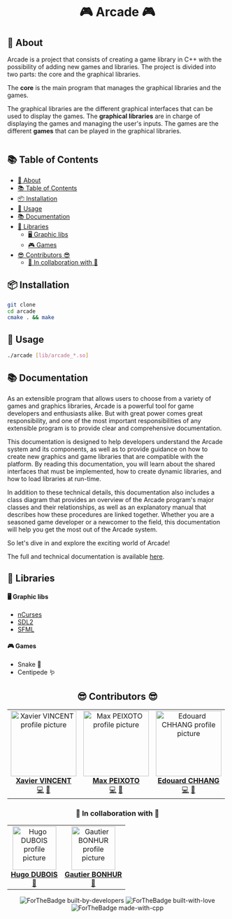 <h1 align="center"> 🎮 Arcade 🎮 </h1>

## 📖 About

Arcade is a project that consists of creating a game library in C++ with the possibility of adding new games and libraries. The project is divided into two parts: the core and the graphical libraries.

The **core** is the main program that manages the graphical libraries and the games.

The graphical libraries are the different graphical interfaces that can be used to display the games. The **graphical libraries** are in charge of displaying the games and managing the user's inputs. The games are the different **games** that can be played in the graphical libraries.

<img href="https://files.gitbook.com/v0/b/gitbook-x-prod.appspot.com/o/spaces%2FT7pkAjugDROldGUY6PFT%2Fuploads%2F49uiz8024xAitdDSBrec%2Fimage.png?alt=media&token=8eeb5e37-7e55-4cfc-a6c9-5d226ca3ed5e">

## 📚 Table of Contents

- [📖 About](#-about)
- [📚 Table of Contents](#-table-of-contents)
- [📦 Installation](#-installation)
- [🚀 Usage](#-usage)
- [📚 Documentation](#-documentation)
- [📔 Libraries](#-libraries)
    - [🖥️ Graphic libs](#️-graphic-libs)
    - [🎮 Games](#-games)
- [😎 Contributors 😎](#-contributors-)
  - [🤠 In collaboration with 🤠](#-in-collaboration-with-)

## 📦 Installation

```bash
git clone
cd arcade
cmake . && make
```

## 🚀 Usage

```bash
./arcade [lib/arcade_*.so]
```

## 📚 Documentation

As an extensible program that allows users to choose from a variety of games and graphics libraries, Arcade is a powerful tool for game developers and enthusiasts alike. But with great power comes great responsibility, and one of the most important responsibilities of any extensible program is to provide clear and comprehensive documentation.

This documentation is designed to help developers understand the Arcade system and its components, as well as to provide guidance on how to create new graphics and game libraries that are compatible with the platform. By reading this documentation, you will learn about the shared interfaces that must be implemented, how to create dynamic libraries, and how to load libraries at run-time.

In addition to these technical details, this documentation also includes a class diagram that provides an overview of the Arcade program's major classes and their relationships, as well as an explanatory manual that describes how these procedures are linked together. Whether you are a seasoned game developer or a newcomer to the field, this documentation will help you get the most out of the Arcade system.

So let's dive in and explore the exciting world of Arcade!

The full and technical documentation is available [here](https://arcade-4.gitbook.io/arcade-documentation/).

## 📔 Libraries

#### 🖥️ Graphic libs

- [nCurses](https://linux.die.net/man/3/ncurses)
- [SDL2](https://wiki.libsdl.org/APIByCategory)
- [SFML](https://www.sfml-dev.org/documentation/2.5.1/)

#### 🎮 Games

- Snake 🐍
- Centipede 🪱

<div align="center">

## 😎 Contributors 😎

<div align="center" href="">
<table>
    <td align="center">
        <a href="https://github.com/X-VINCENT">
            <img src="https://avatars.githubusercontent.com/X-VINCENT" width="150px;" alt="Xavier VINCENT profile picture"/>
            <br />
            <b>Xavier VINCENT</b>
        </a>
        <br />
        <div>
            <a href="https://github.com/EpitechPromo2026/B-OOP-400-BDX-4-1-arcade-max.peixoto/commits?author=X-VINCENT" title="Code">💻</a>
            <a href="mailto:xavier.vincent@epitech.eu">📧</a>
        </div>
    </td>
    <td align="center">
        <a href="https://github.com/MaxPeix">
            <img src="https://avatars.githubusercontent.com/MaxPeix" width="150px;" alt="Max PEIXOTO profile picture"/>
            <br />
            <b>Max PEIXOTO</b>
        </a>
        <br />
        <div>
            <a href="https://github.com/EpitechPromo2026/B-OOP-400-BDX-4-1-arcade-max.peixoto/commits?author=MaxPeix" title="Code">💻</a>
            <a href="mailto:max.peixoto.chhang@epitech.eu">📧</a>
        </div>
    </td>
    <td align="center">
        <a href="https://github.com/EpiDoubleHaxe">
            <img src="https://avatars.githubusercontent.com/EpiDoubleHaxe" width="150px;" alt="Edouard CHHANG profile picture"/>
            <br />
            <b>Edouard CHHANG</b>
        </a>
        <br />
        <div>
            <a href="https://github.com/EpitechPromo2026/B-OOP-400-BDX-4-1-arcade-max.peixoto/commits?author=EpiDoubleHaxe" title="Code">💻</a>
            <a href="mailto:edouard.chhang@epitech.eu">📧</a>
        </div>
    </td>
</table>

</div>

### 🤠 In collaboration with 🤠

<div align="center" href="">
<table>
    <td align="center">
        <a href="https://github.com/Hugo-code-dev">
            <img src="https://avatars.githubusercontent.com/Hugo-code-dev" width="100px;" alt="Hugo DUBOIS profile picture"/>
            <br />
            <b>Hugo DUBOIS</b>
        </a>
        <br />
        <a href="mailto:hugo.dubois@epitech.eu">📧</a>
    </td>
    <td align="center">
        <a href="https://github.com/gautier337">
            <img src="https://avatars.githubusercontent.com/gautier337" width="100px;" alt="Gautier BONHUR profile picture"/>
            <br />
            <b>Gautier BONHUR</b>
        </a>
        <br />
        <a href="mailto:hugo.dubois@epitech.eu">📧</a>
    </td>
</table>

</div>

<div align="center" href="">

![ForTheBadge built-by-developers](http://ForTheBadge.com/images/badges/built-by-developers.svg)
![ForTheBadge built-with-love](http://ForTheBadge.com/images/badges/built-with-love.svg)
![ForTheBadge made-with-cpp](https://forthebadge.com/images/badges/made-with-c-plus-plus.svg)

</div>